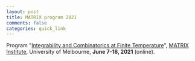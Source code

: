 ```yaml
---
layout: post
title: MATRIX program 2021
comments: false
categories: quick_link 
---
```


<div>Program "<a href="https://sites.google.com/view/intcombfintemp2021/home">Integrability and Combinatorics at Finite Temperature</a>", <a href="https://www.matrix-inst.org.au/events/integrability-and-combinatorics-at-finite-temperature/">MATRIX Institute</a>, University of Melbourne, <b>June 7-18, 2021</b> (online).</div>
